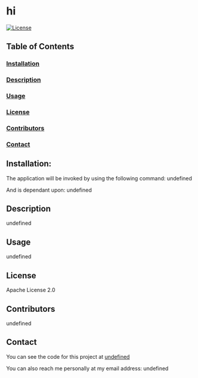 # hi

[![License](https://img.shields.io/badge/License-Apache_2.0-blue.svg)](https://opensource.org/licenses/Apache-2.0)

## Table of Contents

### [Installation](#installation)

### [Description](#description)

### [Usage](#usage)

### [License](#license)

### [Contributors](#contributors)

### [Contact](#contact)



## Installation:
The application will be invoked by using the following command:
undefined


And is dependant upon:
undefined


## Description
undefined


## Usage
undefined


## License
Apache License 2.0


## Contributors
undefined


## Contact


You can see the code for this project at [undefined](www.github.com/undefined)

You can also reach me personally at my email address: undefined
